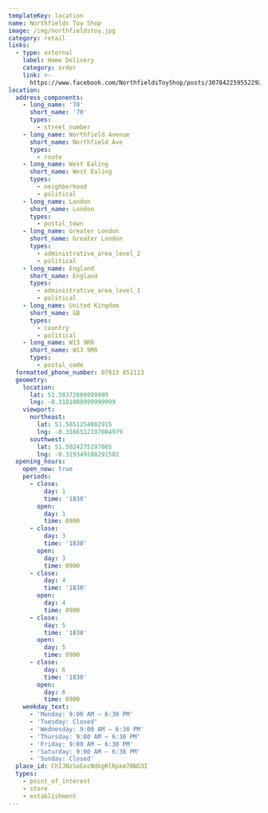 ```yaml
---
templateKey: location
name: Northfields Toy Shop
image: /img/northfieldstoy.jpg
category: retail
links:
  - type: external
    label: Home Delivery
    category: order
    link: >-
      https://www.facebook.com/NorthfieldsToyShop/posts/3078422595522927?__tn__=-R
location:
  address_components:
    - long_name: '70'
      short_name: '70'
      types:
        - street_number
    - long_name: Northfield Avenue
      short_name: Northfield Ave
      types:
        - route
    - long_name: West Ealing
      short_name: West Ealing
      types:
        - neighborhood
        - political
    - long_name: London
      short_name: London
      types:
        - postal_town
    - long_name: Greater London
      short_name: Greater London
      types:
        - administrative_area_level_2
        - political
    - long_name: England
      short_name: England
      types:
        - administrative_area_level_1
        - political
    - long_name: United Kingdom
      short_name: GB
      types:
        - country
        - political
    - long_name: W13 9RR
      short_name: W13 9RR
      types:
        - postal_code
  formatted_phone_number: 07813 851113
  geometry:
    location:
      lat: 51.50372669999999
      lng: -0.3181008999999999
    viewport:
      northeast:
        lat: 51.5051254802915
        lng: -0.3166512197084979
      southwest:
        lat: 51.5024275197085
        lng: -0.319349180291502
  opening_hours:
    open_now: true
    periods:
      - close:
          day: 1
          time: '1830'
        open:
          day: 1
          time: 0900
      - close:
          day: 3
          time: '1830'
        open:
          day: 3
          time: 0900
      - close:
          day: 4
          time: '1830'
        open:
          day: 4
          time: 0900
      - close:
          day: 5
          time: '1830'
        open:
          day: 5
          time: 0900
      - close:
          day: 6
          time: '1830'
        open:
          day: 6
          time: 0900
    weekday_text:
      - 'Monday: 9:00 AM – 6:30 PM'
      - 'Tuesday: Closed'
      - 'Wednesday: 9:00 AM – 6:30 PM'
      - 'Thursday: 9:00 AM – 6:30 PM'
      - 'Friday: 9:00 AM – 6:30 PM'
      - 'Saturday: 9:00 AM – 6:30 PM'
      - 'Sunday: Closed'
  place_id: ChIJNzSoEocNdkgRlRpkm7BNG3I
  types:
    - point_of_interest
    - store
    - establishment
---
```

